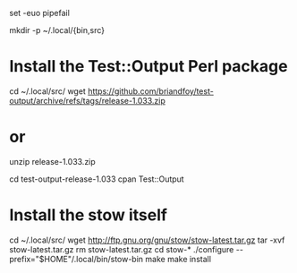 set -euo pipefail

mkdir -p ~/.local/{bin,src}

# Install the Test::Output Perl package
cd ~/.local/src/
wget https://github.com/briandfoy/test-output/archive/refs/tags/release-1.033.zip
# or
unzip release-1.033.zip


cd test-output-release-1.033
cpan Test::Output

# Install the stow itself
cd ~/.local/src/
wget http://ftp.gnu.org/gnu/stow/stow-latest.tar.gz
tar -xvf stow-latest.tar.gz
rm stow-latest.tar.gz
cd stow-*
./configure --prefix="$HOME"/.local/bin/stow-bin
make
make install
